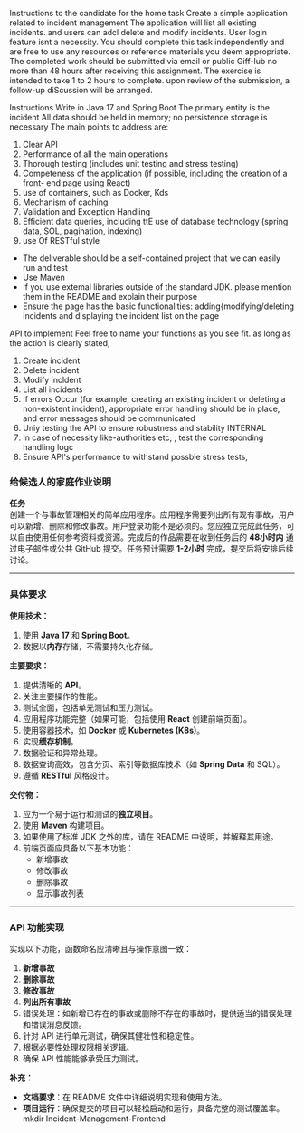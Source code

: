 Instructions to the candidate for the home task
Create a simple application related to incident management The application will list all
existing incidents. and users can adcl delete and modify incidents. User login feature isnt
a necessity. You should complete this task independently and are free to use any resources
or reference materials you deem appropriate. The completed work should be submitted via
email or public Giff-lub no more than 48 hours after receiving this assignment. The
exercise is intended to take 1 to 2 hours to complete. upon review of the submission, a
follow-up diScussion will be arranged.

Instructions
Write in Java 17 and Spring Boot
The primary entity is the incident
All data should be held in memory; no persistence storage is necessary
The main points to address are:
1. Clear API
2. Performance of all the main operations
3. Thorough testing (includes unit testing and stress testing)
4. Competeness of the application (if possible, including the creation of a front-
end page using React)
5. use of containers, such as Docker, Kds
6. Mechanism of caching
7. Validation and Exception Handling
8. Efficient data queries, including ttE use of database technology (spring data,
SOL, pagination, indexing)
9. use Of RESTful style

* The deliverable should be a self-contained project that we can easily run and test
* Use Maven
* If you use extemal libraries outside of the standard JDK. please mention them in
the README and explain their purpose
* Ensure the page has the basic functionalities: adding{modifying/deleting incidents
and displaying the incident list on the page

API to implement
Feel free to name your functions as you see fit. as long as the action is clearly stated,
1. Create incident
2. Delete incident
3. Modify incldent
4. List all incidents
5. If errors Occur (for example, creating an existing incident or deleting a non-existent
incident), appropriate error handling should be in place, and error messages should
be comrnunicated
6. Uniy testing the API to ensure robustness and stability
INTERNAL
7. In case of necessity like-authorities etc, , test the corresponding handling logc
8. Ensure API's performance to withstand possble stress tests,

### 给候选人的家庭作业说明
**任务**  
创建一个与事故管理相关的简单应用程序。应用程序需要列出所有现有事故，用户可以新增、删除和修改事故。用户登录功能不是必须的。您应独立完成此任务，可以自由使用任何参考资料或资源。完成后的作品需要在收到任务后的 **48小时内** 通过电子邮件或公共 GitHub 提交。任务预计需要 **1-2小时** 完成，提交后将安排后续讨论。

---

### **具体要求**
**使用技术：**
1. 使用 **Java 17** 和 **Spring Boot**。
2. 数据以**内存**存储，不需要持久化存储。

**主要要求：**
1. 提供清晰的 **API**。
2. 关注主要操作的性能。
3. 测试全面，包括单元测试和压力测试。
4. 应用程序功能完整（如果可能，包括使用 **React** 创建前端页面）。
5. 使用容器技术，如 **Docker** 或 **Kubernetes (K8s)**。
6. 实现**缓存机制**。
7. 数据验证和异常处理。
8. 数据查询高效，包含分页、索引等数据库技术（如 **Spring Data** 和 SQL）。
9. 遵循 **RESTful** 风格设计。

**交付物：**
1. 应为一个易于运行和测试的**独立项目**。
2. 使用 **Maven** 构建项目。
3. 如果使用了标准 JDK 之外的库，请在 README 中说明，并解释其用途。
4. 前端页面应具备以下基本功能：
   - 新增事故
   - 修改事故
   - 删除事故
   - 显示事故列表

---

### **API 功能实现**
实现以下功能，函数命名应清晰且与操作意图一致：
1. **新增事故**  
2. **删除事故**  
3. **修改事故**  
4. **列出所有事故**  
5. 错误处理：如新增已存在的事故或删除不存在的事故时，提供适当的错误处理和错误消息反馈。
6. 针对 API 进行单元测试，确保其健壮性和稳定性。
7. 根据必要性处理权限相关逻辑。
8. 确保 API 性能能够承受压力测试。

**补充：**  
- **文档要求**：在 README 文件中详细说明实现和使用方法。  
- **项目运行**：确保提交的项目可以轻松启动和运行，具备完整的测试覆盖率。
 mkdir Incident-Management-Frontend
